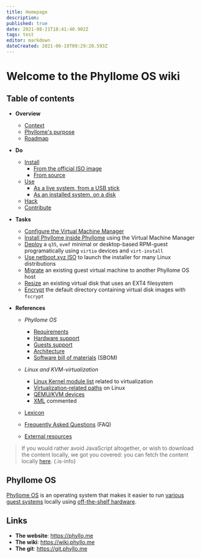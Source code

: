 ```yaml
---
title: Homepage
description: 
published: true
date: 2021-08-21T18:41:40.902Z
tags: test
editor: markdown
dateCreated: 2021-06-19T09:29:20.593Z
---
```


# Welcome to the Phyllome OS wiki

## Table of contents

* **Overview**
	* [Context](/context)
  * [Phyllome's purpose](/purpose)
  * [Roadmap](/roadmap)

* **Do**
  * [Install](/install)
    * [From the official ISO image](/from_iso)
    * [From source](/from_source)
  * [Use](/use)
    * [As a live system, from a USB stick](/usb)
    * [As an installed system, on a disk](/disk)
  * [Hack](/hack)
  * [Contribute](/members)

* **Tasks**
  * [Configure the Virtual Machine Manager](/virt-manager)
  * [Install Phyllome inside Phyllome](/inception) using the Virtual Machine Manager 
  * [Deploy](/deploy) a `q35`, `ovmf` minimal or desktop-based RPM-guest programatically using `virtio` devices and `virt-install` 
  * [Use netboot.xyz ISO](/netboot.xyz) to launch the installer for many Linux distributions
  * [Migrate](/migrate) an existing guest virtual machine to another Phyllome OS host
  * [Resize](/resize) an existing virtual disk that uses an EXT4 filesystem
  * [Encrypt](/encrypt) the default directory containing virtual disk images with `fscrypt`
* **References**
  * *Phyllome OS* 
    * [Requirements](/requirements)
    * [Hardware support](/hardware_support)
    * [Guests support](/guest)
    * [Architecture](/architecture)
    * [Software bill of materials](/sbom) (SBOM)
	  
  * *Linux and KVM-virtualization*
    * [Linux Kernel module list](/kernel_modules) related to virtualization
    * [Virtualization-related paths](/linux_paths) on Linux
    * [QEMU/KVM devices](/qemu-kvm_devices)
    * [XML](/xml) commented 
  
  * [Lexicon](/lexicon) 

  * [Frequently Asked Questions](/faq) (FAQ)

  * [External resources](/resources)

> If you would rather avoid JavaScript altogether, or wish to download the content locally, we got you covered: you can fetch the content locally [here](https://git.phyllo.me/home/wiki).
{.is-info}

## Phyllome OS

[Phyllome OS](https://phyllo.me/) is an operating system that makes it easier to run [various guest systems](/guest) locally using [off-the-shelf hardware](/requirements).

## Links

* **The website**: https://phyllo.me
* **The wiki**: https://wiki.phyllo.me
* **The git**: https://git.phyllo.me

